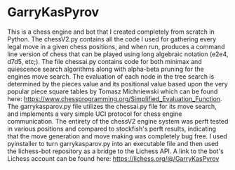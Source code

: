 # GarryKasPyrov
This is a chess engine and bot that I created completely from scratch in Python. The chessV2.py contains all the code I used for gathering every legal move
in a given chess positions, and when run, produces a command line version of chess that can be played using long algebraic notation (e2e4, d7d5, etc;). The file 
chessai.py contains code for both minimax and quiescence search algorithms along with alpha-beta pruning for the engines move search. The evaluation of each node in 
the tree search is determined by the pieces value and its positional value based upon the very popular piece square tables by Tomasz Michniewski which can be found
here: https://www.chessprogramming.org/Simplified_Evaluation_Function. The garrykasparov.py file utilizes the chessai.py file for its move search, and implements
a very simple UCI protocol for chess engine communication. The entirety of the chessV2 engine system was perft tested in various positions and compared to stockfish's 
perft results, indicating that the move generation and move making was completely bug free. I used pyinstaller to turn garrykasparov.py into an executable file and then 
used the lichess-bot repository as a bridge to the Lichess API. A link to the bot's Lichess account can be found here: https://lichess.org/@/GarryKasPyrov
